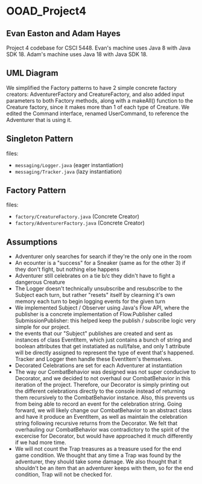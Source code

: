 # OOAD_Project4
## Evan Easton and Adam Hayes

Project 4 codebase for CSCI 5448. Evan's machine uses Java 8 with Java SDK 18. Adam's machine uses Java 18 with Java SDK 18.


## UML Diagram
We simplified the Factory patterns to have 2 simple concrete factory creators: AdventurerFactory and CreatureFactory, and also added input parameters to both Factory methods, along with a makeAll() function to the Creature factory, since it makes more than 1 of each type of Creature.
We edited the Command interface, renamed UserCommand, to reference the Adventurer that is using it.

## Singleton Pattern
files: 
- `messaging/Logger.java` (eager instantiation)
- `messaging/Tracker.java` (lazy instantiation)

## Factory Pattern
files:
- `factory/CreatureFactory.java` (Concrete Creator)
- `factory/AdventurerFactory.java` (Concrete Creator)

## Assumptions
- Adventurer only searches for search if they're the only one in the room
- An ecounter is a "success" for a Sneaker (same as for the other 3) if they don't fight, but nothing else happens
- Adventurer still celebrates on a tie b/c they didn't have to fight a dangerous Creature
- The Logger doesn't technically unsubscribe and resubscribe to the Subject each turn, but rather "resets" itself by clearning it's own memory each turn to begin logging events for the given turn
- We implemented Subject / Observer using Java's Flow API, where the publisher is a concrete implementation of Flow.Publisher called SubmissionPublisher: this helped keep the publish / subscribe logic very simple for our project.
- the events that our "Subject" publishes are created and sent as instances of class EventItem, which just contains a bunch of string and boolean attributes that get instatiated as null/false, and only 1 attribute will be directly assigned to represent the type of event that's happened. Tracker and Logger then handle these EventItem's themselves.
- Decorated Celebrations are set for each Adventurer at instantiation
- The way our CombatBehavior was designed was not super conducive to Decorator, and we decided to not overhaul our CombatBehavior in this iteration of the project. Therefore, our Decorator is simply printing out the different celebrations directly to the console instead of returning them recursively to the CombatBehavior instance. Also, this prevents us from being able to record an event for the celebration string. Going forward, we will likely change our CombatBehavior to an abstract class and have it produce an EventItem, as well as maintain the celebration string following recursive returns from the Decorator. We felt that overhauling our CombatBehavior was contradictory to the spirit of the excercise for Decorator, but would have approached it much differently if we had more time.
- We will not count the Trap treasures as a treasure used for the end game condition. We thought that any time a Trap was found by the adventurer, they should take some damage. We also thought that it shouldn't be an item that an adventurer keeps with them, so for the end condition, Trap will not be checked for.